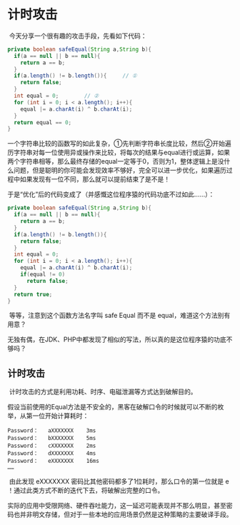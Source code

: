 # 计时攻击

​		今天分享一个很有趣的攻击手段，先看如下代码：

```java
private boolean safeEqual(String a,String b){
  if(a == null || b == null){
    return a == b;
  }
  if(a.length() != b.length()){		// ①
    return false;
  }
  int equal = 0;		// ②
  for (int i = 0; i < a.length(); i++){
    equal |= a.charAt(i) ^ b.charAt(i);
  }
  return equal == 0;
}
```

​		一个字符串比较的函数写的如此复杂，①先判断字符串长度比较，然后②开始遍历字符串对每一位使用异或操作来比较，将每次的结果与equal进行或运算，如果两个字符串相等，那么最终存储的equal一定等于0，否则为1，整体逻辑上是没什么问题，但是聪明的你可能会发现效率不够好，完全可以进一步优化，如果遍历过程中如果发现有一位不同，那么就可以提前结束了是不是！

​		于是“优化”后的代码变成了（并感慨这位程序猿的代码功底不过如此……）：

```java
private boolean safeEqual(String a,String b){
  if(a == null || b == null){
    return a == b;
  }
  if(a.length() != b.length()){
    return false;
  }
  int equal = 0;
  for (int i = 0; i < a.length(); i++){
    equal |= a.charAt(i) ^ b.charAt(i);
    if(equal != 0)
      return false;
  }
  return true;
}
```

​		等等，注意到这个函数方法名字叫 safe Equal 而不是 equal，难道这个方法别有用意？

​		无独有偶，在JDK、PHP中都发现了相似的写法，所以真的是这位程序猿的功底不够吗？

## 计时攻击

​		计时攻击的方式是利用功耗、时序、电磁泄漏等方式达到破解目的。

​		假设当前使用的Equal方法是不安全的，黑客在破解口令的时候就可以不断的枚举，从第一位开始计算耗时：

```
Password：	aXXXXXXX	3ms
Password：	bXXXXXXX	5ms
Password：	cXXXXXXX	2ms
Password：	dXXXXXXX	4ms
Password：	eXXXXXXX	16ms
……
```

​		由此发现 eXXXXXXX 密码比其他密码都多了1位耗时，那么口令的第一位就是 e ！通过此类方式不断的迭代下去，将破解出完整的口令。

​		实际的应用中受限网络、硬件吞吐能力，这一延迟可能表现并不那么明显，甚至密码也并非明文存储，但对于一些本地的应用场景仍然是这种策略的主要破译手段。
